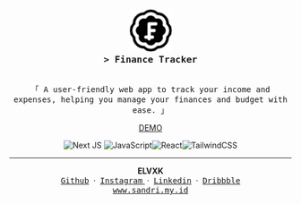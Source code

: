 <!-- markdownlint-disable MD001 MD013 MD041 MD033 MD045 -->
<h3 align="center">
  <img src="https://raw.githubusercontent.com/elvxk/tracker.sandri.my.id/refs/heads/main/public/android-chrome-192x192.png" alt="elvxk" width="75"><br>
  <samp
    >&gt; <b>Finance Tracker</b
    >
  </samp>
</h3>

<p align="center">
  <samp
    ><br />「 A user-friendly web app to track your income and expenses, helping you manage your finances and budget with ease. 」
    <br />
  </samp>
</p>
<p align="center">
<a href="https://tracker.sandri.my.id" target="_blank">DEMO</a>
</p>
<div align="center">

![Next JS](https://img.shields.io/badge/Next-black?style=for-the-badge&logo=next.js&logoColor=white)
![JavaScript](https://img.shields.io/badge/javascript-%23323330.svg?style=for-the-badge&logo=javascript&logoColor=%23F7DF1E)![React](https://img.shields.io/badge/react-%2320232a.svg?style=for-the-badge&logo=react&logoColor=%2361DAFB)![TailwindCSS](https://img.shields.io/badge/tailwindcss-%2338B2AC.svg?style=for-the-badge&logo=tailwind-css&logoColor=white)

</div>

---

<div align='center'>
<b>ELVXK</b>
<br/>
<a href="https://github.com/elvxk" target="_blank"><samp>Github</samp></a>
&nbsp;&middot;&nbsp;
<a href="https://instagram.com/elvxk" target="_blank"><samp>Instagram</samp> </a>
&nbsp;&middot;&nbsp;
<a href="https://www.linkedin.com/in/elvxk/" target="_blank"><samp>Linkedin</samp></a>
&nbsp;&middot;&nbsp;
<a href="https://dribbble.com/elvxk" target="_blank"><samp>Dribbble</samp></a>
<br/>
<a href="https://sandri.my.id" target="_blank"><samp>www.sandri.my.id</samp></a>
</div>
